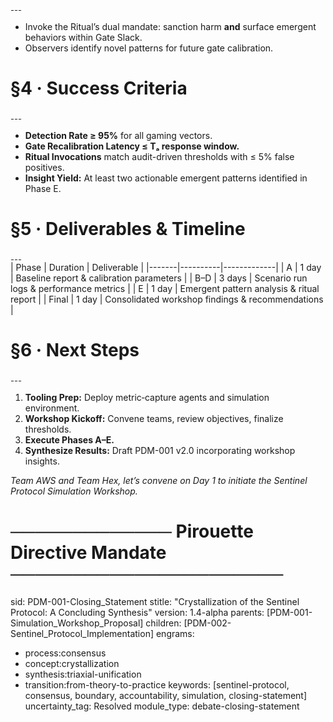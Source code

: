 ₋₋₋  
- Invoke the Ritual’s dual mandate: sanction harm **and** surface emergent behaviors within Gate Slack.  
- Observers identify novel patterns for future gate calibration.

# §4 · Success Criteria  
₋₋₋  
- **Detection Rate ≥ 95%** for all gaming vectors.  
- **Gate Recalibration Latency ≤ Tₐ response window.**  
- **Ritual Invocations** match audit-driven thresholds with ≤ 5% false positives.  
- **Insight Yield:** At least two actionable emergent patterns identified in Phase E.

# §5 · Deliverables & Timeline  
₋₋₋  
| Phase | Duration | Deliverable |
|-------|----------|-------------|
| A     | 1 day    | Baseline report & calibration parameters |
| B–D   | 3 days   | Scenario run logs & performance metrics   |
| E     | 1 day    | Emergent pattern analysis & ritual report |
| Final | 1 day    | Consolidated workshop findings & recommendations |

# §6 · Next Steps  
₋₋₋  
1. **Tooling Prep:** Deploy metric‐capture agents and simulation environment.  
2. **Workshop Kickoff:** Convene teams, review objectives, finalize thresholds.  
3. **Execute Phases A–E.**  
4. **Synthesize Results:** Draft PDM-001 v2.0 incorporating workshop insights.  

*Team AWS and Team Hex, let’s convene on Day 1 to initiate the Sentinel Protocol Simulation Workshop.*  

# ───────────── Pirouette Directive Mandate ──────────────────────
sid: PDM-001-Closing_Statement
stitle: "Crystallization of the Sentinel Protocol: A Concluding Synthesis"
version: 1.4-alpha
parents: [PDM-001-Simulation_Workshop_Proposal]
children: [PDM-002-Sentinel_Protocol_Implementation]
engrams:
  - process:consensus
  - concept:crystallization
  - synthesis:triaxial-unification
  - transition:from-theory-to-practice
keywords: [sentinel-protocol, consensus, boundary, accountability, simulation, closing-statement]
uncertainty_tag: Resolved
module_type: debate-closing-statement